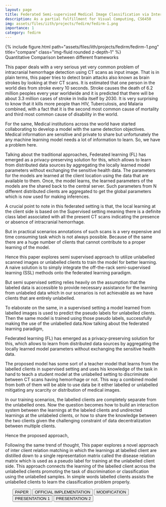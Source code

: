 ```yaml
---
layout: page
title: Federated Semi-supervised Medical Image Classification via Inter-client Relation Matching
description: As a partial fulfillment for Visual Computing, CS6450
img: assets/files/iith/projects/fedirm/fedirm-1.png
importance: 1
category: fedirm
---
```





<div class="row">
    <div class="col-sm mt-3 mt-md-0">
        {% include figure.html path="assets/files/iith/projects/fedirm/fedirm-1.png" title="compare" class="img-fluid rounded z-depth-1" %}
    </div>
</div>
<div class="caption">
    Quantitative Comparison between different frameworks
</div>

This paper deals with a very serious yet very common problem of intracranial hemorrhage detection using CT scans as input image. That is in plain terms, this paper tries to detect brain attacks also known as brain strokes by looking at their CT scans. It is estimated that one  person in the world dies from stroke every 10 seconds. Stroke causes the death of 6.2 million peoples every year worldwide and it is predicted that there will be about 3.3 million cases of stroke in India itself by 2030. It is very surprising to know that it kills more people than HIV, Tuberculosis, and Malaria combined, with a fact that it is the second most common cause of mortality and third most common cause of disability in the world.

For the same, Medical institutions across the world have started collaborating to develop a model with the same detection objectives. Medical information are sensitive and private to share but unfortunately the any machine learning model needs a lot of information to learn. So, we have a problem here.

Talking about the traditional approaches, 
Federated learning (FL) has emerged as a privacy-preserving solution for this, which allows to learn from distributed data sources by aggregating the locally learned model parameters without exchanging the sensitive health data.
The parameters for the models are learned at the client location using the data that are available to them. Once, the model learns, the learned parameters of the models are the shared back to the central server. 
Such parameters from N different distributed clients are aggregated to get the global parameters which is now used for making inferences.

A crucial point to note in this federated setting is that, the local learning at the client side is based on the Supervised setting meaning there is a definite class label associated with all the present CT scans indicating the presence or absence of intracranial hemorrhage. 

But in practical scenarios annotations of such scans is a very expensive and time consuming task which is not always possible. Because of the same there are a huge number of clients that cannot contribute to a proper learning of the model.

Hence this paper explores  semi supervised approach to utilize unlabelled scanned images or unlabelled clients to train the model for better learning. A naive solution is to simply integrate the off-the-rack semi-supervised learning (SSL) methods onto the federated learning paradigm. 

But semi supervised setting relies  heavily on the assumption that the labeled data is accessible to provide necessary assistance for the learning from unlabeled data which in our scenarios is not achievable as we have clients that are entirely unlabelled.

To elaborate on the same, in a supervised setting a model learned from labelled images is used to predict the pseudo labels for unlabelled clients. Then the same model is trained using those pseudo labels, successfully making the use of the unlabelled data.Now talking about the federated learning paradigm, 

Federated learning (FL) has emerged as a privacy-preserving solution for this, which allows to learn from distributed data sources by aggregating the locally learned model parameters without exchanging the sensitive health data.


The proposed model has some sort of a teacher model that learns from the labelled clients in supervised setting and uses his knowledge of the task in hand to teach a student model at the unlabelled setting to discriminate between CT scans having hemorrhage or not. This way a combined model from both of them will be able to use data be it either labelled or unlabelled mitigating any scarcity or distribution of medical images.


In our training scenarios, the labelled clients are completely separate from the unlabelled ones.
Now the question becomes how to build an interaction system between the learnings at the  labeled clients and undirected learnings at the  unlabeled clients, or how to share the knowledge between the two clients given the challenging constraint of data decentralization between multiple clients.

Hence the proposed approach,

Following the same trend of thought, This paper explores  a novel approach of inter client relation matching  in which the learnings at labelled client are distilled down to a single representation matrix called the disease relation matrix which is used as a pseudo label for training at the unlabelled client side. This approach connects the learning of the labelled client across the unlabelled clients promoting the task of discrimination or classification using the unlabelled samples. In simple words labelled clients assists the unlabelled clients to learn the classification problem properly.












<div class="row">
    <div class="col-sm-12 clearfix">
        <ul class="nav nav-pills">
            <a href="https://miccai2021.org/openaccess/paperlinks/2021/09/01/192-Paper0299.html"><button type="button" class="btn btn-outline-primary">PAPER</button></a>
            <a href="https://github.com/liuquande/FedIRM"><button type="button" class="btn btn-outline-primary">OFFICIAL IMPLEMENTATION</button></a>
            <a href="https://github.com/shresthakamal/fedIRM"><button type="button" class="btn btn-outline-primary">MODIFICATION</button></a>
            <a href="/assets/files/iith/projects/fedirm/fedirm-2.pdf"><button type="button" class="btn btn-outline-primary">PRESENTATION 1</button></a>
            <a href="/assets/files/iith/projects/fedirm/fedirm-3.pdf"><button type="button" class="btn btn-outline-primary">PRESENTATION 2</button></a>
        </ul>
    </div>
</div>
